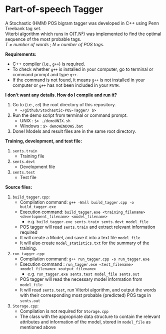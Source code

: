 Part-of-speech Tagger
================================
A Stochastic (HMM)  POS bigram tagger was developed in C++ using Penn Treebank tag set.  
Viterbi algorithm which runs in O(T.N²) was implemented to find the optimal sequence of the most probable tags.  
*T = number of words ; N = number of POS tags.*  

**Requirements:**  
- C++ compiler (i.e., `g++`) is required.  
- To check whether `g++` is installed in your computer, go to terminal or command prompt and type `g++`.  
- If the command is not found, it means `g++` is not installed in your computer or `g++` has not been included in your `PATH`.  

**I don't want any details. How do I compile and run it?**

1. Go to (i.e., `cd`) the root directory of this repository.
    - `~/github/Stochastic-POS-Tagger/ $>`  
2. Run the demo script from terminal or command prompt.
    - UNIX : `$> ./demoUNIX.sh`
    - Windows : `$> demoWINDOWS.bat`
3. Done! Models and result files are in the same root directory.

**Training, development, and test file:**

1. `sents.train`  
    - Training file  
2. `sents.devt`  
    - Development file  
3. `sents.test`  
    - Test file  
    
**Source files:**

1. `build_tagger.cpp`:  
    - Compilation command: `g++ -Wall build_tagger.cpp -o build_tagger.exe`  
    - Execution command: `build_tagger.exe <training_filename> <development_filename> <model_filename>`  
      - e.g. `build_tagger.exe sents.train sents.devt model_file`  
    - POS tagger will read `sents.train` and extract relevant information required  
    - It will create a Model, and save it into a text file `model_file`  
    - It will also create `model_statistics.txt` for the summary of the training.  
2. `run_tagger.cpp`:  
    - Compilation command: `g++ run_tagger.cpp -o run_tagger.exe`  
    - Execution command : `run_tagger.exe <test_filename> <model_filename> <output_filename>`  
      - e.g. `run_tagger.exe sents.test model_file sents.out`  
    - POS tagger will read the necessary model information from `model_file`  
    - It will read `sents.test`, run Viterbi algorithm, and output the words with their corresponding most probable (predicted) POS tags in `sents.out`  
3. `Storage.cpp`:  
    - Compilation is not required for `Storage.cpp`  
    - The class with the appropriate data structure to contain the relevant attributes and information of the model, stored in `model_file` as mentioned above  